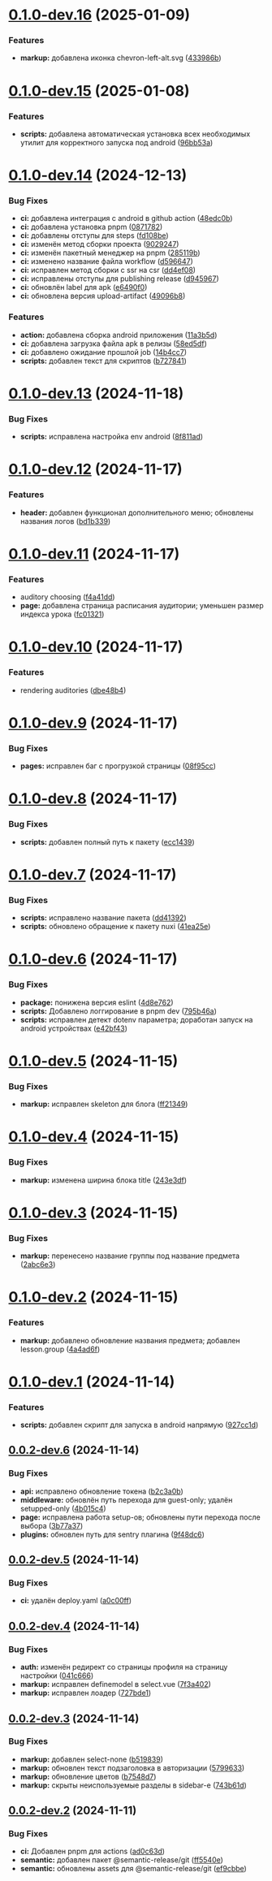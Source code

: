 # [0.1.0-dev.16](https://github.com/horanchikk/ktc-reborn/compare/v0.1.0-dev.15...v0.1.0-dev.16) (2025-01-09)


### Features

* **markup:** добавлена иконка chevron-left-alt.svg ([433986b](https://github.com/horanchikk/ktc-reborn/commit/433986b6d7c50c589f01e290cda174da96dadcdb))

# [0.1.0-dev.15](https://github.com/horanchikk/ktc-reborn/compare/v0.1.0-dev.14...v0.1.0-dev.15) (2025-01-08)


### Features

* **scripts:** добавлена автоматическая установка всех необходимых утилит для корректного запуска под android ([96bb53a](https://github.com/horanchikk/ktc-reborn/commit/96bb53aa3f69c91ebbfa031a865d15eeb4e506fc))

# [0.1.0-dev.14](https://github.com/horanchikk/ktc-reborn/compare/v0.1.0-dev.13...v0.1.0-dev.14) (2024-12-13)


### Bug Fixes

* **ci:** добавлена интеграция с android в github action ([48edc0b](https://github.com/horanchikk/ktc-reborn/commit/48edc0b1cd4422ccbd054df30fe19ce145c32bd5))
* **ci:** добавлена установка pnpm ([0871782](https://github.com/horanchikk/ktc-reborn/commit/0871782e67bf79da6285947825b182a86e14f789))
* **ci:** добавлены отступы для steps ([fd108be](https://github.com/horanchikk/ktc-reborn/commit/fd108be34a6ca98044523dec985f30c4289d1bcd))
* **ci:** изменён метод сборки проекта ([9029247](https://github.com/horanchikk/ktc-reborn/commit/9029247ee5615fe61b51737680d2ee98c94cc49a))
* **ci:** изменён пакетный менеджер на pnpm ([285119b](https://github.com/horanchikk/ktc-reborn/commit/285119b964e4309a0d4c0c7765e7f0f4b8203231))
* **ci:** изменено название файла workflow ([d596647](https://github.com/horanchikk/ktc-reborn/commit/d5966476ac0393cdb4157b04c7f4e87d04b9e87c))
* **ci:** исправлен метод сборки с ssr на csr ([dd4ef08](https://github.com/horanchikk/ktc-reborn/commit/dd4ef08e590ad4afbbcf41d30a80ba07cc7e56b5))
* **ci:** исправлены отступы для publishing release ([d945967](https://github.com/horanchikk/ktc-reborn/commit/d945967fb14ef27db2461b6a300c76aea74c5cc2))
* **ci:** обновлён label для apk ([e6490f0](https://github.com/horanchikk/ktc-reborn/commit/e6490f0a43f45ff9b1a6c8f3cdaad98a1fd5fe87))
* **ci:** обновлена версия upload-artifact ([49096b8](https://github.com/horanchikk/ktc-reborn/commit/49096b85b80cbcf362cc74a9568e5be216e3465d))


### Features

* **action:** добавлена сборка android приложения ([11a3b5d](https://github.com/horanchikk/ktc-reborn/commit/11a3b5d4a8c75117283dc65103d93010a7024af1))
* **ci:** добавлена загрузка файла apk в релизы ([58ed5df](https://github.com/horanchikk/ktc-reborn/commit/58ed5df28c7a23bc62a4762afff982cb0e5e6e83))
* **ci:** добавлено ожидание прошлой job ([14b4cc7](https://github.com/horanchikk/ktc-reborn/commit/14b4cc73fe117f0c2001daae49819e8710f28ac6))
* **scripts:** добавлен текст для скриптов ([b727841](https://github.com/horanchikk/ktc-reborn/commit/b727841a9e26964b3af8a51d5324e54dde97e4fd))

# [0.1.0-dev.13](https://github.com/horanchikk/ktc-reborn/compare/v0.1.0-dev.12...v0.1.0-dev.13) (2024-11-18)


### Bug Fixes

* **scripts:** исправлена настройка env android ([8f811ad](https://github.com/horanchikk/ktc-reborn/commit/8f811ad3b79db28e42aa7a891791b8d1d1d6256b))

# [0.1.0-dev.12](https://github.com/horanchikk/ktc-reborn/compare/v0.1.0-dev.11...v0.1.0-dev.12) (2024-11-17)


### Features

* **header:** добавлен функционал дополнительного меню; обновлены названия логов ([bd1b339](https://github.com/horanchikk/ktc-reborn/commit/bd1b33986e54a283e8d42d0f33b53da3ce88282b))

# [0.1.0-dev.11](https://github.com/horanchikk/ktc-reborn/compare/v0.1.0-dev.10...v0.1.0-dev.11) (2024-11-17)


### Features

* auditory choosing ([f4a41dd](https://github.com/horanchikk/ktc-reborn/commit/f4a41dd29fa84251f493e55bb07597147a40e958))
* **page:** добавлена страница расписания аудитории; уменьшен размер индекса урока ([fc01321](https://github.com/horanchikk/ktc-reborn/commit/fc01321028f33211092dd255f850a9e04e0bb09e))

# [0.1.0-dev.10](https://github.com/horanchikk/ktc-reborn/compare/v0.1.0-dev.9...v0.1.0-dev.10) (2024-11-17)


### Features

* rendering auditories ([dbe48b4](https://github.com/horanchikk/ktc-reborn/commit/dbe48b4f72005e4dba9dc07e9dc4a5d8820b6c0c))

# [0.1.0-dev.9](https://github.com/horanchikk/ktc-reborn/compare/v0.1.0-dev.8...v0.1.0-dev.9) (2024-11-17)


### Bug Fixes

* **pages:** исправлен баг с прогрузкой страницы ([08f95cc](https://github.com/horanchikk/ktc-reborn/commit/08f95cc5c4100667f7be23ae3fe25f76061a2cdc))

# [0.1.0-dev.8](https://github.com/horanchikk/ktc-reborn/compare/v0.1.0-dev.7...v0.1.0-dev.8) (2024-11-17)


### Bug Fixes

* **scripts:** добавлен полный путь к пакету ([ecc1439](https://github.com/horanchikk/ktc-reborn/commit/ecc1439f112a79378922c5e9c547decc4fe77550))

# [0.1.0-dev.7](https://github.com/horanchikk/ktc-reborn/compare/v0.1.0-dev.6...v0.1.0-dev.7) (2024-11-17)


### Bug Fixes

* **scripts:** исправлено название пакета ([dd41392](https://github.com/horanchikk/ktc-reborn/commit/dd41392654b21791439611265d467d9a45371907))
* **scripts:** обновлено обращение к пакету nuxi ([41ea25e](https://github.com/horanchikk/ktc-reborn/commit/41ea25e09d5e308026e46a158f619012cfa1f936))

# [0.1.0-dev.6](https://github.com/horanchikk/ktc-reborn/compare/v0.1.0-dev.5...v0.1.0-dev.6) (2024-11-17)


### Bug Fixes

* **package:** понижена версия eslint ([4d8e762](https://github.com/horanchikk/ktc-reborn/commit/4d8e76299c65835164da21caf46bf60bb6baa78a))
* **scripts:** Добавлено логгирование в pnpm dev ([795b46a](https://github.com/horanchikk/ktc-reborn/commit/795b46a22b8ee11467d60401ad2cd4b47339b9ab))
* **scripts:** исправлен детект dotenv параметра; доработан запуск на android устройствах ([e42bf43](https://github.com/horanchikk/ktc-reborn/commit/e42bf43ba9f455e08b0101cb296722dd187c476f))

# [0.1.0-dev.5](https://github.com/horanchikk/ktc-reborn/compare/v0.1.0-dev.4...v0.1.0-dev.5) (2024-11-15)


### Bug Fixes

* **markup:** исправлен skeleton для блога ([ff21349](https://github.com/horanchikk/ktc-reborn/commit/ff21349f4e00d85b3d3c17bcb149f077cae458db))

# [0.1.0-dev.4](https://github.com/horanchikk/ktc-reborn/compare/v0.1.0-dev.3...v0.1.0-dev.4) (2024-11-15)


### Bug Fixes

* **markup:** изменена ширина блока title ([243e3df](https://github.com/horanchikk/ktc-reborn/commit/243e3dfca277cd240ff23ab078b459f2746ac31d))

# [0.1.0-dev.3](https://github.com/horanchikk/ktc-reborn/compare/v0.1.0-dev.2...v0.1.0-dev.3) (2024-11-15)


### Bug Fixes

* **markup:** перенесено название группы под название предмета ([2abc6e3](https://github.com/horanchikk/ktc-reborn/commit/2abc6e3868cad109dcfee8eb09a4f14f266e84ae))

# [0.1.0-dev.2](https://github.com/horanchikk/ktc-reborn/compare/v0.1.0-dev.1...v0.1.0-dev.2) (2024-11-15)


### Features

* **markup:** добавлено обновление названия предмета; добавлен lesson.group ([4a4ad6f](https://github.com/horanchikk/ktc-reborn/commit/4a4ad6f1fde00c701d9980cd1caeb8ca38c96d3b))

# [0.1.0-dev.1](https://github.com/horanchikk/ktc-reborn/compare/v0.0.2-dev.6...v0.1.0-dev.1) (2024-11-14)


### Features

* **scripts:** добавлен скрипт для запуска в android напрямую ([927cc1d](https://github.com/horanchikk/ktc-reborn/commit/927cc1dab9c1615e7769980f741d636e003d11bd))

## [0.0.2-dev.6](https://github.com/horanchikk/ktc-reborn/compare/v0.0.2-dev.5...v0.0.2-dev.6) (2024-11-14)


### Bug Fixes

* **api:** исправлено обновление токена ([b2c3a0b](https://github.com/horanchikk/ktc-reborn/commit/b2c3a0bafc877d500bbd6188ec1825a453df571c))
* **middleware:** обновлён путь перехода для guest-only; удалён setupped-only ([4b015c4](https://github.com/horanchikk/ktc-reborn/commit/4b015c4bd11463ec62c9c74cc92335ad3cbee680))
* **page:** исправлена работа setup-ов; обновлены пути перехода после выбора ([3b77a37](https://github.com/horanchikk/ktc-reborn/commit/3b77a37894cb864468cf6c0bb3285be8a006ac59))
* **plugins:** обновлен путь для sentry плагина ([9f48dc6](https://github.com/horanchikk/ktc-reborn/commit/9f48dc6e57231af2742948d8cd01405f7f8f6e7c))

## [0.0.2-dev.5](https://github.com/horanchikk/ktc-reborn/compare/v0.0.2-dev.4...v0.0.2-dev.5) (2024-11-14)


### Bug Fixes

* **ci:** удалён deploy.yaml ([a0c00ff](https://github.com/horanchikk/ktc-reborn/commit/a0c00ff3019c1e100d7df4d51c4b069402e12f9a))

## [0.0.2-dev.4](https://github.com/horanchikk/ktc-reborn/compare/v0.0.2-dev.3...v0.0.2-dev.4) (2024-11-14)


### Bug Fixes

* **auth:** изменён редирект со страницы профиля на страницу настройки ([041c666](https://github.com/horanchikk/ktc-reborn/commit/041c66625589438d525c712fc73d458824169c1d))
* **markup:** исправлен definemodel в select.vue ([7f3a402](https://github.com/horanchikk/ktc-reborn/commit/7f3a402f508bc2a68b0def934da9d79b5553673d))
* **markup:** исправлен лоадер ([727bde1](https://github.com/horanchikk/ktc-reborn/commit/727bde1cdece6298595c6fb0e72566c959e5ffef))

## [0.0.2-dev.3](https://github.com/horanchikk/ktc-reborn/compare/v0.0.2-dev.2...v0.0.2-dev.3) (2024-11-14)


### Bug Fixes

* **markup:** добавлен select-none ([b519839](https://github.com/horanchikk/ktc-reborn/commit/b519839e45942e5ea4873a659d9958d7560f044b))
* **markup:** обновлен текст подзаголовка в авторизации ([5799633](https://github.com/horanchikk/ktc-reborn/commit/57996332b111d0bb6325481959a39b339c281357))
* **markup:** обновление цветов ([b7548d7](https://github.com/horanchikk/ktc-reborn/commit/b7548d7a01610ede3d86119f63d0d73f0fc4b96c))
* **markup:** скрыты неиспользуемые разделы в sidebar-e ([743b61d](https://github.com/horanchikk/ktc-reborn/commit/743b61d28929596137217ede58d613dfc7237f43))

## [0.0.2-dev.2](https://github.com/horanchikk/ktc-reborn/compare/v0.0.2-dev.1...v0.0.2-dev.2) (2024-11-11)


### Bug Fixes

* **ci:** Добавлен pnpm для actions ([ad0c63d](https://github.com/horanchikk/ktc-reborn/commit/ad0c63d7946c54d2c817b949f7925c01294ed4b9))
* **semantic:** добавлен пакет @semantic-release/git ([ff5540e](https://github.com/horanchikk/ktc-reborn/commit/ff5540eaa41e8a4bd94d6b0242bc6713f12fdb30))
* **semantic:** обновлены assets для @semantic-release/git ([ef9cbbe](https://github.com/horanchikk/ktc-reborn/commit/ef9cbbe4c2345539de4b086d6ddd72bd0799cda9))
